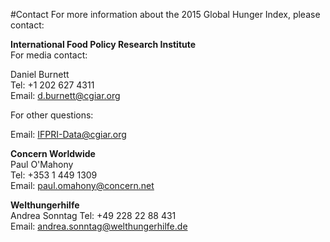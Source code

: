 #Contact
For more information about the 2015 Global Hunger Index, please contact:

**International Food Policy Research Institute**  
For media contact:


Daniel Burnett  
Tel: +1 202 627 4311  
Email: d.burnett@cgiar.org  

For other questions:


Email: IFPRI-Data@cgiar.org

**Concern Worldwide**  
Paul O'Mahony  
Tel: +353 1 449 1309  
Email: paul.omahony@concern.net  

**Welthungerhilfe**  
Andrea Sonntag 
Tel: +49 228 22 88 431  
Email: andrea.sonntag@welthungerhilfe.de
